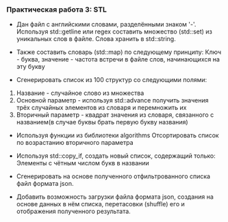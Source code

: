 ### Практическая работа 3: STL
- Дан файл с английскими словами, разделёнными знаком '-'. Используя std::getline или
regex составить множество (std::set) из уникальных слов в файле. Слова хранить в std::string.

- Также составить словарь (std::map) по следующему принципу:
Ключ - буква, значение - частота встречи в файле слов, начинающихся на эту букву

- Сгенерировать список из 100 структур со следующими полями:
1) Название - случайное слово из множества
2) Основной параметр - используя std::advance получить значения трёх случайных
элементов из словаря и перемножить их
3) Вторичный параметр - квадрат значения из словаря, связанного с названием(в случае
буквы брать первую букву названия)


- Используя функции из библиотеки algorithms
Отсортировать список по возрастанию вторичного параметра 
- Используя std::copy_if, создать новый список, содержащий только:
Элементы с чётным числом букв в названии
- Сгенерировать на основе полученного отфильтрованного списка файл формата json.


- Добавить возможность загрузки файла формата json, создания на основе данных в нём
списка, перетасовки (shuffle) его и отображения полученного результата.



